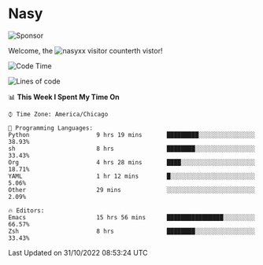 # Nasy

<!--
<p align="center">
<img height="200" src="https://github-readme-stats.vercel.app/api?username=nasyxx&count_private=true&show_icons=true&theme=dracula&include_all_commits=true"/>
<img height="200" src="https://github-readme-stats.vercel.app/api/top-langs/?username=nasyxx&theme=dracula&hide=html,jupyter+notebook&count_private=true&show_icons=true"/>
</p>

  
----------------
-->

![Sponsor](https://img.shields.io/static/v1.svg?label=Sponsor&message=%E2%9D%A4&logo=GitHub&style=flat&color=pink)
 
Welcome, the ![nasyxx visitor counter](https://count.getloli.com/get/@nasyxx?theme=rule34)th vistor!
 
<!--START_SECTION:waka-->
![Code Time](http://img.shields.io/badge/Code%20Time-2%2C763%20hrs%2023%20mins-blue)

![Lines of code](https://img.shields.io/badge/From%20Hello%20World%20I%27ve%20Written-5%20Million%20lines%20of%20code-blue)

📊 **This Week I Spent My Time On** 

```text
⌚︎ Time Zone: America/Chicago

💬 Programming Languages: 
Python                   9 hrs 19 mins       █████████░░░░░░░░░░░░░░░░   38.93% 
sh                       8 hrs               ████████░░░░░░░░░░░░░░░░░   33.43% 
Org                      4 hrs 28 mins       ████░░░░░░░░░░░░░░░░░░░░░   18.71% 
YAML                     1 hr 12 mins        █░░░░░░░░░░░░░░░░░░░░░░░░   5.06% 
Other                    29 mins             ░░░░░░░░░░░░░░░░░░░░░░░░░   2.09%

🔥 Editors: 
Emacs                    15 hrs 56 mins      ████████████████░░░░░░░░░   66.57% 
Zsh                      8 hrs               ████████░░░░░░░░░░░░░░░░░   33.43%

```


 Last Updated on 31/10/2022 08:53:24 UTC
<!--END_SECTION:waka-->

<!-- ![visitors](https://visitor-badge.laobi.icu/badge?page_id=nasyxx.nasyxx) -->
